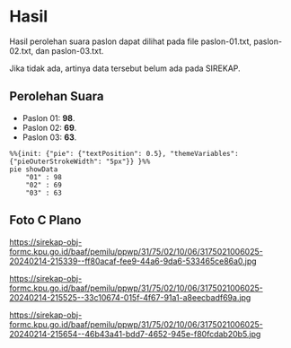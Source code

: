 # Hasil

Hasil perolehan suara paslon dapat dilihat pada file paslon-01.txt, paslon-02.txt, dan paslon-03.txt.

Jika tidak ada, artinya data tersebut belum ada pada SIREKAP.

## Perolehan Suara

 * Paslon 01: **98**.
 * Paslon 02: **69**.
 * Paslon 03: **63**.

```mermaid
%%{init: {"pie": {"textPosition": 0.5}, "themeVariables": {"pieOuterStrokeWidth": "5px"}} }%%
pie showData
    "01" : 98
    "02" : 69
    "03" : 63
```
## Foto C Plano

https://sirekap-obj-formc.kpu.go.id/baaf/pemilu/ppwp/31/75/02/10/06/3175021006025-20240214-215339--ff80acaf-fee9-44a6-9da6-533465ce86a0.jpg

https://sirekap-obj-formc.kpu.go.id/baaf/pemilu/ppwp/31/75/02/10/06/3175021006025-20240214-215525--33c10674-015f-4f67-91a1-a8eecbadf69a.jpg

https://sirekap-obj-formc.kpu.go.id/baaf/pemilu/ppwp/31/75/02/10/06/3175021006025-20240214-215654--46b43a41-bdd7-4652-945e-f80fcdab20b5.jpg

